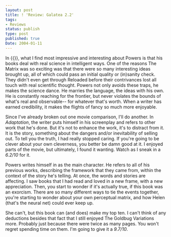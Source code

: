 ```yaml
---
layout: post
title: ! 'Review: Galatea 2.2'
tags:
- Reviews
status: publish
type: post
published: true
Date: 2004-01-11
---
```


In {{<amzn asin=7ugVapn title="Galatea 2.2">}}, what I find most impressive and interesting about Powers is that his books deal with real science in intelligent ways.  One of the reasons The Matrix was so exciting was that there were so many interesting ideas brought up, all of which could pass an initial quality or (in)sanity check.  They didn't even get through Reloaded before their contrivances lost all touch with real scientific thought.  Powers not only avoids these traps, he makes the science dance.  He marries the language, the ideas with his own.  He is constantly reaching for the frontier, but never violates the bounds of what's real and observable-- for whatever that's worth.  When a writer has earned credibility, it makes the flights of fancy so much more enjoyable.

Since I've already broken out one movie comparison, I'll do another.  In _Adaptation_, the writer puts himself in his screenplay and refers to other work that he's done.  But it's not to enhance the work, it's to distract from it.  It is the story, something about the dangers and/or inevitability of selling out.  To tell you the truth, I had really stopped caring.  If you're going to be clever about your own cleverness, you better be damn good at it.  I enjoyed parts of the movie, but ultimately, I found it wanting.  Watch as I sneak in a *6.2/10* for it.

Powers writes himself in as the main character.  He refers to all of his previous works, describing the framework that they came from, within the context of the story he's telling.  At once, the words and stories are affecting.  I saw books that I had read and loved in a new frame, with a new appreciation.  Then, you start to wonder if it's actually true, if this book was an exorcism.  There are so many different ways to tie the events together, you're starting to wonder about your own perceptual matrix, and how Helen (that's the neural net) could ever keep up.

She can't, but this book can (and does) make my top ten.  I can't think of any deductions besides that fact that I still enjoyed The Goldbug Variations more.  Probably just because there were twice as many pages.  You won't regret spending time on them.  I'm going to give it a *9.7/10*.
